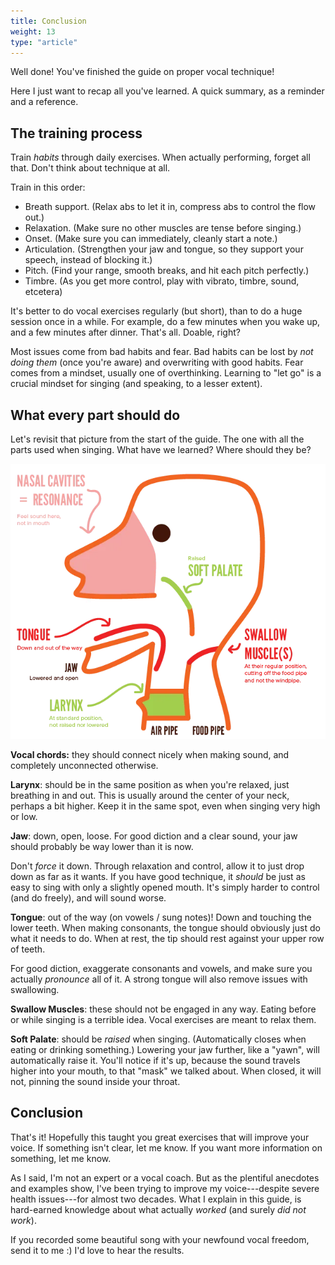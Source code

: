 ```yaml
---
title: Conclusion
weight: 13
type: "article"
---
```


Well done! You've finished the guide on proper vocal technique!

Here I just want to recap all you've learned. A quick summary, as a reminder and a reference.

## The training process

Train _habits_ through daily exercises. When actually performing, forget all that. Don't think about technique at all.

Train in this order:

* Breath support. (Relax abs to let it in, compress abs to control the flow out.)
* Relaxation. (Make sure no other muscles are tense before singing.)
* Onset. (Make sure you can immediately, cleanly start a note.)
* Articulation. (Strengthen your jaw and tongue, so they support your speech, instead of blocking it.)
* Pitch. (Find your range, smooth breaks, and hit each pitch perfectly.)
* Timbre. (As you get more control, play with vibrato, timbre, sound, etcetera)

It's better to do vocal exercises regularly (but short), than to do a huge session once in a while. For example, do a few minutes when you wake up, and a few minutes after dinner. That's all. Doable, right?

Most issues come from bad habits and fear. Bad habits can be lost by _not doing them_ (once you're aware) and overwriting with good habits. Fear comes from a mindset, usually one of overthinking. Learning to "let go" is a crucial mindset for singing (and speaking, to a lesser extent).

## What every part should do

Let's revisit that picture from the start of the guide. The one with all the parts used when singing. What have we learned? Where should they be?

![An overview of anatomy with the perfect positions for all parts involved with singing.](MouthPerfectPositionsSinging.webp)

**Vocal chords:** they should connect nicely when making sound, and completely unconnected otherwise.

**Larynx**: should be in the same position as when you're relaxed, just breathing in and out. This is usually around the center of your neck, perhaps a bit higher. Keep it in the same spot, even when singing very high or low.

**Jaw**: down, open, loose. For good diction and a clear sound, your jaw should probably be way lower than it is now.

Don't _force_ it down. Through relaxation and control, allow it to just drop down as far as it wants. If you have good technique, it _should_ be just as easy to sing with only a slightly opened mouth. It's simply harder to control (and do freely), and will sound worse.

**Tongue**: out of the way (on vowels / sung notes)! Down and touching the lower teeth. When making consonants, the tongue should obviously just do what it needs to do. When at rest, the tip should rest against your upper row of teeth.

For good diction, exaggerate consonants and vowels, and make sure you actually _pronounce_ all of it. A strong tongue will also remove issues with swallowing.

**Swallow Muscles**: these should not be engaged in any way. Eating before or while singing is a terrible idea. Vocal exercises are meant to relax them.

**Soft Palate**: should be _raised_ when singing. (Automatically closes when eating or drinking something.) Lowering your jaw further, like a "yawn", will automatically raise it. You'll notice if it's up, because the sound travels higher into your mouth, to that "mask" we talked about. When closed, it will not, pinning the sound inside your throat.

## Conclusion

That's it! Hopefully this taught you great exercises that will improve your voice. If something isn't clear, let me know. If you want more information on something, let me know.

As I said, I'm not an expert or a vocal coach. But as the plentiful anecdotes and examples show, I've been trying to improve my voice---despite severe health issues---for almost two decades. What I explain in this guide, is hard-earned knowledge about what actually _worked_ (and surely _did not work_).

If you recorded some beautiful song with your newfound vocal freedom, send it to me :) I'd love to hear the results.